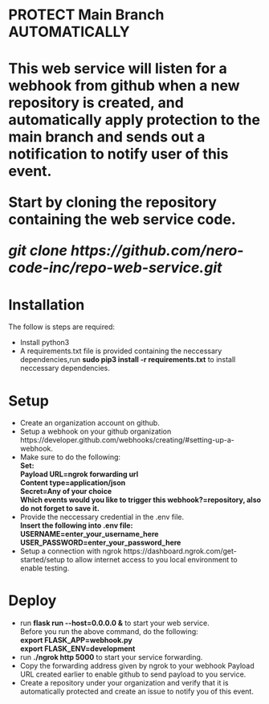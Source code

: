 <h1>PROTECT Main Branch AUTOMATICALLY<h1>
  
This web service will listen for a webhook from github when a new repository is created, and automatically apply protection to the main branch and sends out a notification to notify user of this event.

<p>Start by cloning the repository containing the web service code.</p>
<p><b><i>git clone https://github.com/nero-code-inc/repo-web-service.git</i></b></p>

<h1>Installation</h1>
<p>The follow is steps are required: </p>
<ul>
  <li>Install python3</li>
  <li>A requirements.txt file is provided containing the neccessary dependencies,run <b>sudo pip3 install -r requirements.txt</b> to install neccessary dependencies.</li>
</ul>

<h1>Setup</h1>
<ul>
  <li>Create an organization account on github.</li>
  <li>Setup a webhook on your github organization https://developer.github.com/webhooks/creating/#setting-up-a-webhook.</li>
  <li>Make sure to do the following:<br>
    <b>Set:<br>
    Payload URL=ngrok forwarding url<br>
    Content type=application/json<br>
    Secret=Any of your choice<br>
    Which events would you like to trigger this webhook?=repository, also do not forget to save it.</b></li>
  <li>Provide the neccessary credential in the .env file.<br>
  <b>Insert the following into .env file:<br>
    USERNAME=enter_your_username_here <br>
    USER_PASSWORD=enter_your_password_here </b>
  </li>
  <li>Setup a connection with ngrok https://dashboard.ngrok.com/get-started/setup to allow internet access to you local environment to enable testing.</li>
</ul>

<h1>Deploy</h1>
<ul>
  <li>run <b>flask run --host=0.0.0.0 &</b> to start your web service.<br>
  Before you run the above command, do the following:<br>
    <b>export FLASK_APP=webhook.py<br>
      export FLASK_ENV=development</b>
  </li>
  <li>run <b>./ngrok http 5000</b> to start your service forwarding.</li>
  <li>Copy the forwarding address given by ngrok to your webhook Payload URL created earlier to enable github to send payload to you service.</li>
  <li>Create a repository under your organization and verify that it is automatically protected and create an issue to notify you of this event.</li>
